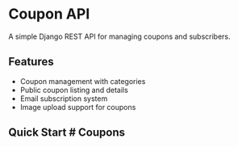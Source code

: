 # Coupon API

A simple Django REST API for managing coupons and subscribers.

## Features

- Coupon management with categories
- Public coupon listing and details
- Email subscription system
- Image upload support for coupons

## Quick Start # Coupons
